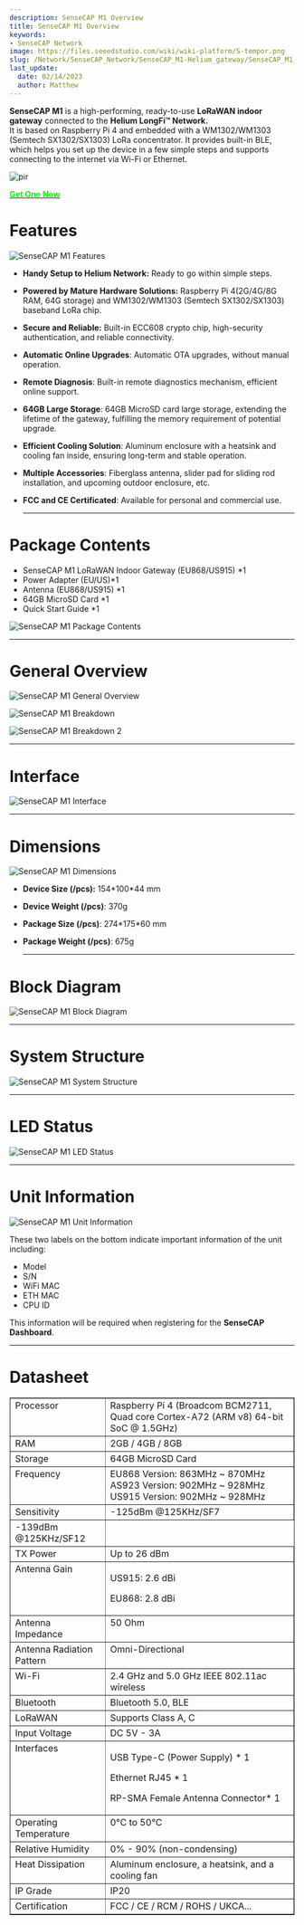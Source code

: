 ```yaml
---
description: SenseCAP M1 Overview
title: SenseCAP M1 Overview
keywords:
- SenseCAP Network
image: https://files.seeedstudio.com/wiki/wiki-platform/S-tempor.png
slug: /Network/SenseCAP_Network/SenseCAP_M1-Helium_gateway/SenseCAP_M1_Overview
last_update:
  date: 02/14/2023
  author: Matthew
---
```




**SenseCAP M1** is a high-performing, ready-to-use **LoRaWAN indoor gateway** connected to the **Helium LongFi™ Network.**  
It is based on Raspberry Pi 4 and embedded with a WM1302/WM1303 (Semtech SX1302/SX1303) LoRa concentrator. It provides built-in BLE, which helps you set up the device in a few simple steps and supports connecting to the internet via Wi-Fi or Ethernet.

<p style={{textAlign: 'center'}}><img src="https://www.sensecapmx.com/wp-content/uploads/2022/06/sensecapm1.webp" alt="pir" width={600} height="auto" /></p>


<div class="get_one_now_container" style={{textAlign: 'center'}}>
    <a class="get_one_now_item" href="https://www.seeedstudio.com/SenseCAP-M1-LoRaWAN-Indoor-Gateway-EU868-p-5022.html">
            <strong><span><font color={'FFFFFF'} size={"4"}> Get One Now </font></span></strong>
    </a>
</div>

**Features**
============

![SenseCAP M1 Features](https://www.sensecapmx.com/wp-content/uploads/2022/06/features.jpg)

*   **Handy Setup to Helium Network:** Ready to go within simple steps.
*   **Powered by Mature Hardware Solutions:** Raspberry Pi 4(2G/4G/8G RAM, 64G storage) and WM1302/WM1303 (Semtech SX1302/SX1303) baseband LoRa chip.
*   **Secure and Reliable:** Built-in ECC608 crypto chip, high-security authentication, and reliable connectivity.
*   **Automatic Online Upgrades**: Automatic OTA upgrades, without manual operation.
*   **Remote Diagnosis**: Built-in remote diagnostics mechanism, efficient online support.
*   **64GB Large Storage**: 64GB MicroSD card large storage, extending the lifetime of the gateway, fulfilling the memory requirement of potential upgrade.
*   **Efficient Cooling Solution**: Aluminum enclosure with a heatsink and cooling fan inside, ensuring long-term and stable operation.
*   **Multiple Accessories**: Fiberglass antenna, slider pad for sliding rod installation, and upcoming outdoor enclosure, etc.
*   **FCC and CE Certificated**: Available for personal and commercial use.  
    
    * * *
    

**Package Contents**
====================

*   SenseCAP M1 LoRaWAN Indoor Gateway (EU868/US915) \*1
*   Power Adapter (EU/US)\*1
*   Antenna (EU868/US915) \*1
*   64GB MicroSD Card \*1
*   Quick Start Guide \*1

![SenseCAP M1 Package Contents](https://www.sensecapmx.com/wp-content/uploads/2022/06/package-contents.png)

* * *

**General Overview**
====================

![SenseCAP M1 General Overview](https://www.sensecapmx.com/wp-content/uploads/2022/06/overview-1.webp)

![SenseCAP M1 Breakdown](https://www.sensecapmx.com/wp-content/uploads/2022/06/overview-2.webp)

![SenseCAP M1 Breakdown 2](https://www.sensecapmx.com/wp-content/uploads/2022/06/overview-3.webp)

* * *

**Interface**
=============

![SenseCAP M1 Interface](https://www.sensecapmx.com/wp-content/uploads/2022/06/interface-1.webp)

* * *

**Dimensions**
==============

![SenseCAP M1 Dimensions](https://www.sensecapmx.com/wp-content/uploads/2022/06/dimensions-1.webp)

*   **Device Size (/pcs):** 154\*100\*44 mm
*   **Device Weight (/pcs)**: 370g
*   **Package Size (/pcs)**: 274\*175\*60 mm
*   **Package Weight (/pcs)**: 675g  
    
    * * *
    

**Block Diagram**
=================

![SenseCAP M1 Block Diagram](https://www.sensecapmx.com/wp-content/uploads/2022/06/block-diagram.webp)

* * *

**System Structure**
====================

![SenseCAP M1 System Structure](https://www.sensecapmx.com/wp-content/uploads/2022/06/system-structure.webp)

* * *

**LED Status**
==============

![SenseCAP M1 LED Status](https://www.sensecapmx.com/wp-content/uploads/2022/06/LED-status.webp)

* * *

**Unit Information**
====================

![SenseCAP M1 Unit Information](https://www.sensecapmx.com/wp-content/uploads/2022/06/unit-info.webp)

These two labels on the bottom indicate important information of the unit including:

*   Model
*   S/N
*   WiFi MAC
*   ETH MAC
*   CPU ID

This information will be required when registering for the **SenseCAP Dashboard**.

* * *

**Datasheet**
=============

<table style={{width: '45.6785%'}} border={0} cellSpacing={0} cellPadding={0}><tbody><tr><td style={{width: '28.2523%'}} valign="top">Processor</td><td style={{width: '71.4849%'}} valign="top">Raspberry Pi 4 (Broadcom BCM2711, Quad core Cortex-A72 (ARM v8) 64-bit SoC @ 1.5GHz)</td></tr><tr><td style={{width: '28.2523%'}} valign="top">RAM</td><td style={{width: '71.4849%'}} valign="top">2GB / 4GB / 8GB</td></tr><tr><td style={{width: '28.2523%'}} valign="top">Storage</td><td style={{width: '71.4849%'}} valign="top">64GB MicroSD Card</td></tr><tr><td style={{width: '28.2523%'}} valign="top">Frequency</td><td style={{width: '71.4849%'}} valign="top">EU868 Version: 863MHz ~ 870MHz<br />AS923 Version: 902MHz ~ 928MHz<br />US915 Version: 902MHz ~ 928MHz</td></tr><tr><td style={{width: '28.2523%'}} rowSpan={2} valign="top">Sensitivity</td><td style={{width: '71.4849%'}} valign="top">-125dBm @125KHz/SF7</td></tr><tr><td style={{width: '71.4849%'}} valign="top">-139dBm @125KHz/SF12</td></tr><tr><td style={{width: '28.2523%'}} valign="top">TX Power</td><td style={{width: '71.4849%'}} valign="top">Up to 26 dBm</td></tr><tr><td style={{width: '28.2523%'}} valign="top">Antenna Gain</td><td style={{width: '71.4849%'}} valign="top"><p>US915: 2.6 dBi</p><p>EU868: 2.8 dBi</p></td></tr><tr><td style={{width: '28.2523%'}} valign="top">Antenna Impedance</td><td style={{width: '71.4849%'}} valign="top">50 Ohm</td></tr><tr><td style={{width: '28.2523%'}} valign="top">Antenna Radiation Pattern</td><td style={{width: '71.4849%'}} valign="top">Omni-Directional</td></tr><tr><td style={{width: '28.2523%'}} valign="top">Wi-Fi</td><td style={{width: '71.4849%'}} valign="top">2.4 GHz and 5.0 GHz IEEE 802.11ac wireless</td></tr><tr><td style={{width: '28.2523%'}} valign="top">Bluetooth</td><td style={{width: '71.4849%'}} valign="top">Bluetooth 5.0, BLE</td></tr><tr><td style={{width: '28.2523%'}} valign="top">LoRaWAN</td><td style={{width: '71.4849%'}} valign="top">Supports Class A, C</td></tr><tr><td style={{width: '28.2523%'}} valign="top">Input Voltage</td><td style={{width: '71.4849%'}} valign="top">DC 5V - 3A</td></tr><tr><td style={{width: '28.2523%'}} valign="top">Interfaces</td><td style={{width: '71.4849%'}} valign="top"><p>USB Type-C (Power Supply) * 1</p><p>Ethernet RJ45 * 1</p><p>RP-SMA Female Antenna Connector* 1</p></td></tr><tr><td style={{width: '28.2523%'}} valign="top">Operating Temperature</td><td style={{width: '71.4849%'}} valign="top">0°C to 50°C</td></tr><tr><td style={{width: '28.2523%'}} valign="top">Relative Humidity</td><td style={{width: '71.4849%'}} valign="top">0% - 90% (non-condensing)</td></tr><tr><td style={{width: '28.2523%'}} valign="top">Heat Dissipation</td><td style={{width: '71.4849%'}} valign="top">Aluminum enclosure, a heatsink, and a cooling fan</td></tr><tr><td style={{width: '28.2523%'}} valign="top">IP Grade</td><td style={{width: '71.4849%'}} valign="top">IP20</td></tr><tr><td style={{width: '28.2523%'}} valign="top">Certification</td><td style={{width: '71.4849%'}} valign="top">FCC / CE / RCM / ROHS / UKCA...</td></tr></tbody></table>

